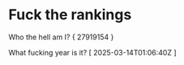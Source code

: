 # Fuck the rankings

Who the hell am I?
{ 27919154 }

What fucking year is it?
[ 2025-03-14T01:06:40Z ]
